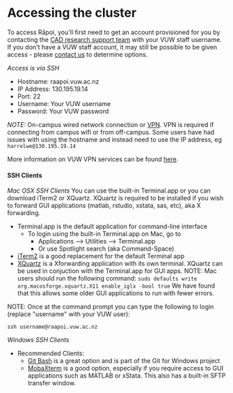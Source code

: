 # Accessing the cluster

To access Rāpoi, you'll first need to get an account provisioned for you by contacting the [CAD research support team](/support.md) with your VUW staff username.
If you don't have a VUW staff account, it may still be possible to be given access - please [contact us](/support.md) to determine options.

_Access is via SSH_

*  Hostname: raapoi.vuw.ac.nz
*  IP Address: 130.195.19.14
*  Port: 22
*  Username: Your VUW username
*  Password: Your VUW password

*NOTE:* On-campus wired network connection or [VPN](https://vpn.vuw.ac.nz/+CSCOE+/logon.html#form_title_text).  VPN is required if
connecting from campus wifi or from off-campus. Some users have had issues with
using the hostname and instead need to use the IP address, eg
`harrelwe@130.195.19.14`

More information on VUW VPN services can be found [here](https://www.victoria.ac.nz/its/staff-services/core-tools-and-services/remote-access).


#### SSH Clients
_Mac OSX SSH Clients_
You can use the built-in Terminal.app or you can download iTerm2 or XQuartz. XQuartz is required to be installed if you wish to forward GUI applications (matlab, rstudio, xstata, sas, etc), aka X forwarding.

* Terminal.app is the default application for command-line interface
  * To login using the built-in Terminal.app on Mac, go to
    * Applications --> Utilities --> Terminal.app
    * Or use Spotlight search (aka Command-Space)
* [iTerm2](https://www.iterm2.com/) is a good replacement for the default Terminal app
* [XQuartz](https://www.xquartz.org/) is a Xforwarding application with its own terminal.  XQuartz can be used in conjuction with the Terminal.app for GUI apps.  NOTE: Mac users should run the following command: `sudo defaults write org.macosforge.xquartz.X11 enable_iglx -bool true`   We have found that this allows some older GUI applications to run with fewer errors.
 

NOTE:  Once at the command prompt you can type the following to login (replace "username" with your VUW user):

`ssh username@raapoi.vuw.ac.nz`

_Windows SSH Clients_

* Recommended Clients:
  * [Git Bash](https://gitforwindows.org/) is a great option and is part of the Git for Windows project
  * [MobaXterm](https://mobaxterm.mobatek.net/) is a good option, especially if you require access to GUI applications such as MATLAB or xStata.  This also has a built-in SFTP transfer window.
